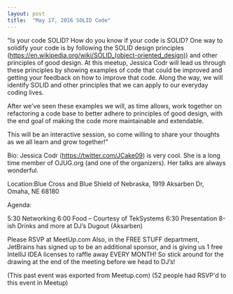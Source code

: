 ```yaml
---
layout: post
title:  "May 17, 2016 SOLID Code"
---
```


"Is your code SOLID? How do you know if your code is SOLID? One way to solidify your code is by following the SOLID design principles (https://en.wikipedia.org/wiki/SOLID_(object-oriented_design)) and other principles of good design. At this meetup, Jessica Codr will lead us through these principles by showing examples of code that could be improved and getting your feedback on how to improve that code. Along the way, we will identify SOLID and other principles that we can apply to our everyday coding lives.

After we've seen these examples we will, as time allows, work together on refactoring a code base to better adhere to principles of good design, with the end goal of making the code more maintainable and extendable.

This will be an interactive session, so come willing to share your thoughts as we all learn and grow together!"

Bio: Jessica Codr (https://twitter.com/JCake09) is very cool. She is a long time member of OJUG.org (and one of the organizers). Her talks are always wonderful.

Location:Blue Cross and Blue Shield of Nebraska, 1919 Aksarben Dr, Omaha, NE 68180

Agenda:

5:30 Networking
6:00 Food – Courtesy of TekSystems
6:30 Presentation
8-ish Drinks and more at DJ’s Dugout (Aksarben)

Please RSVP at MeetUp.com Also, in the FREE STUFF department, JetBrains has signed up to be an additional sponsor, and is giving us 1 free IntelliJ IDEA licenses to raffle away EVERY MONTH! So stick around for the drawing at the end of the meeting before we head to DJ’s!

(This past event was exported from Meetup.com)
(52 people had RSVP'd to this event in Meetup)